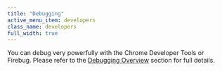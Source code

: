 ```yaml
---
title: "Debugging"
active_menu_item: developers
class_name: developers
full_width: true
---
```



You can debug very powerfully with the Chrome Developer Tools or Firebug. Please refer to the [Debugging Overview](/developers/documentation/scripting-apis/client-scripting-overview/debugging-ac-scripts/) section for full details.

